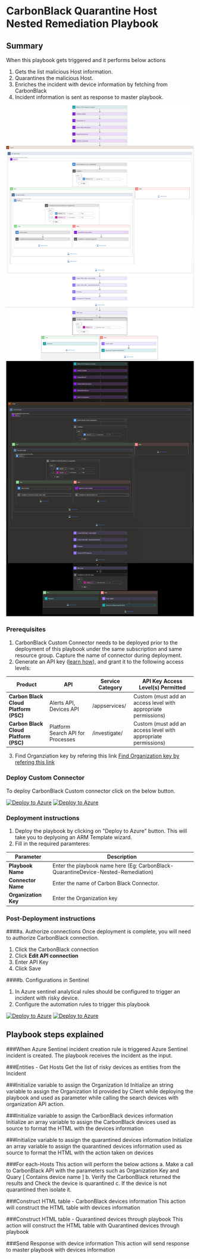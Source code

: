 # CarbonBlack Quarantine Host Nested Remediation Playbook
 ## Summary
 When this playbook gets triggered and it performs below actions
 1. Gets the list malicious Host information.
 2. Quarantines the malicious Host.
 2. Enriches the incident with device information by fetching from CarbonBlack
 2. Incident information is sent as response to master playbook.

![CarbonBlack](./Images/PlaybookdesignerLight.png)<br>
![CarbonBlack](./Images/PlaybookdesignerDark.png)<br>

### Prerequisites 
1. CarbonBlack Custom Connector needs to be deployed prior to the deployment of this playbook under the same subscription and same resource group. Capture the name of connector during deployment.
2. Generate an API key ([learn how](https://developer.carbonblack.com/reference/carbon-black-cloud/authentication/#creating-an-api-key)), and grant it to the following access levels:

| **Product** | **API** | **Service Category** | **API Key Access Level(s) Permitted** |
| --------- | -------------- | ----------------- | ------------------------------------ |
| **Carbon Black Cloud Platform (PSC)** | Alerts API, Devices API | /appservices/ | Custom (must add an access level with appropriate permissions) |
| **Carbon Black Cloud Platform (PSC)** | Platform Search API for Processes | /investigate/ | Custom (must add an access level with appropriate permissions) |

3. Find Organziation key by refering this link [ Find Organization key by refering this link ](https://defense.conferdeploy.net/settings/connectors)

### Deploy Custom Connector

To deploy CarbonBlack Custom connector click on the below button.

[![Deploy to Azure](https://aka.ms/deploytoazurebutton)](https://portal.azure.com/#create/Microsoft.Template/uri/https%3A%2F%2Fraw.githubusercontent.com/Azure/Azure-Sentinel/master/Playbooks/AzureFirewall/AzureFirewallConnector/azuredeploy.json) [![Deploy to Azure](https://aka.ms/deploytoazuregovbutton)](https://portal.azure.com/#create/Microsoft.Template/uri/https%3A%2F%2Fraw.githubusercontent.com/Azure/Azure-Sentinel/master/Playbooks/AzureFirewall/AzureFirewallConnector/azuredeploy.json) 

### Deployment instructions 
1. Deploy the playbook by clicking on "Deploy to Azure" button. This will take you to deplyoing an ARM Template wizard.
2. Fill in the required paramteres:

|Parameter|Description|
|--------------|--------------|
|**Playbook Name**| Enter the playbook name here (Eg: CarbonBlack-QuarantineDevice-Nested-Remediation)|
|**Connector Name**|Enter the name of Carbon Black Connector.|
|**Organization Key**| Enter the Organization key|
    
### Post-Deployment instructions 
####a. Authorize connections
Once deployment is complete, you will need to authorize CarbonBlack connection.
1.	Click the CarbonBlack connection
2.  Click **Edit API connection**
3.  Enter API Key
4.  Click Save


####b. Configurations in Sentinel
1. In Azure sentinel analytical rules should be configured to trigger an incident with risky device.
2. Configure the automation rules to trigger this playbook

[![Deploy to Azure](https://aka.ms/deploytoazurebutton)](https://portal.azure.com/#create/Microsoft.Template/uri/https%3A%2F%2Fdev.azure.com/SentinelAccenture/_git/Sentinel-Accenture%20Logic%20Apps%20connectors?path=%2FMasterPlaybook-Host-Remediation%2FCarbonBlack-Remediation-Host%2Fazuredeploy.json&version=GBMasterPlaybooks&_a=contents)  [![Deploy to Azure](https://aka.ms/deploytoazuregovbutton)](https://portal.azure.com/#create/Microsoft.Template/uri/https%3A%2F%2Fdev.azure.com/SentinelAccenture/_git/Sentinel-Accenture%20Logic%20Apps%20connectors?path=%2FMasterPlaybook-Host-Remediation%2FCarbonBlack-Remediation-Host%2Fazuredeploy.json&version=GBMasterPlaybooks&_a=contents)

## Playbook steps explained

###When Azure Sentinel incident creation rule is triggered
Azure Sentinel incident is created. The playbook receives the incident as the input.

###Entities - Get Hosts
Get the list of risky devices as entities from the Incident

###Initialize variable to assign the Organization Id
Initialize an string variable to assign the Organization Id provided by Client while deploying the playbook and used as parameter while calling the search devices with organization API action.

###Initialize variable to assign the CarbonBlack devices information
Initialize an array variable to assign the CarbonBlack devices used as source to format the HTML with the devices information

###Initialize variable to assign the quarantined devices information
Initialize an array variable to assign the quarantined devices information used as source to format the HTML with the action taken on devices

###For each-Hosts
This action will perform the below actions
 a. Make a call to CarbonBlack API with the parameters such as Organization Key and Quary [ Contains device name ]
 b. Verify the CarbonBlack returned the results and Check the device is quarantined
 c. If the device is not quarantined then isolate it.

###Construct HTML table - CarbonBlack devices information
This action will construct the HTML table with devices information

###Construct HTML table - Quarantined devices through playbook
This action will construct the HTML table with Quarantined devices through playbook

###Send Response with device information
This action will send response to master playbook with devices information



